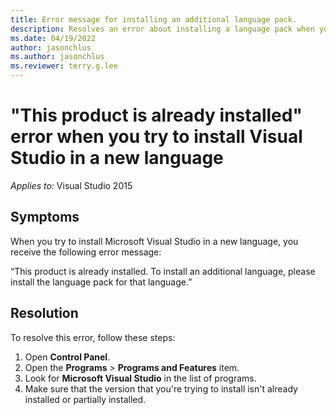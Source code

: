 ```yaml
---
title: Error message for installing an additional language pack.
description: Resolves an error about installing a language pack when you try to install Visual Studio in an additional language.
ms.date: 04/19/2022
author: jasonchlus
ms.author: jasonchlus
ms.reviewer: terry.g.lee
---
```


# "This product is already installed" error when you try to install Visual Studio in a new language

_Applies to:_&nbsp;Visual Studio 2015

## Symptoms

When you try to install Microsoft Visual Studio in a new language, you receive the following error message:

“This product is already installed. To install an additional language, please install the language pack for that language.”

## Resolution

To resolve this error, follow these steps:

1. Open **Control Panel**.
1. Open the **Programs** > **Programs and Features** item.
1. Look for **Microsoft Visual Studio** in the list of programs.
1. Make sure that the version that you're trying to install isn't already installed or partially installed.
